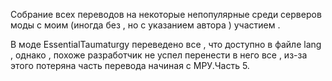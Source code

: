 Собрание всех переводов на некоторые непопулярные среди серверов моды с моим (иногда без , но с указанием автора ) участием .

В моде EssentialTaumaturgy переведено все , что доступно в файле lang , однако , похоже разработчик не успел перенести в него все , из-за этого потеряна часть перевода начиная с МРУ.Часть 5.
